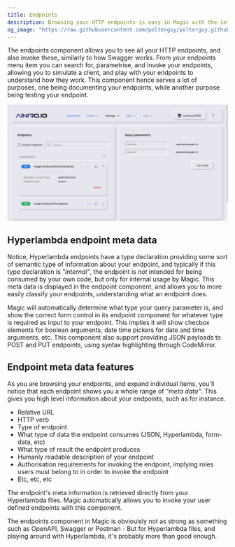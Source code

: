 ```yaml
---
title: Endpoints
description: Browsing your HTTP endpoints is easy in Magic with the integrated 'Swagger component' that comes with Magic out of the box. This component also allows you to invoke your endpoints, with any payload/arguments you wish, to see the result of your invocation immediately.
og_image: "https://raw.githubusercontent.com/polterguy/polterguy.github.io/master/images/endpoints.jpg"
---
```


The endpoints component allows you to see all your HTTP endpoints, and also invoke these, similarly
to how Swagger works. From your endpoints menu item you can search for, parametrise, and invoke
your endpoints, allowing you to simulate a client, and play with your endpoints to understand how
they work. This component hence serves a lot of purposes, one being documenting your endpoints,
while another purpose being testing your endpoint.

![Endpoints](https://raw.githubusercontent.com/polterguy/polterguy.github.io/master/images/endpoints.jpg)

## Hyperlambda endpoint meta data

Notice, Hyperlambda endpoints have a type declaration providing some sort of semantic type of information about
your endpoint, and typically if this type declaration is _"internal"_, the endpoint is _not_
intended for being consumed by your own code, but only for internal usage by Magic.
This meta data is displayed in the endpoint component, and allows you to more easily classify
your endpoints, understanding what an endpoint does.

Magic will automatically determine what type your query parameter is, and show the correct form
control in its endpoint component for whatever type is required as input to your endpoint. This implies
it will show checbox elements for boolean arguments, date time pickers for date and time arguments, etc.
This component also support providing JSON payloads to POST and PUT endpoints, using syntax highlighting
through CodeMirror.

## Endpoint meta data features

As you are browsing your endpoints, and expand individual items, you'll notice that each endpoint shows you a
whole range of _"meta data"_. This gives you high level information about your endpoints, such as for instance.

* Relative URL
* HTTP verb
* Type of endpoint
* What type of data the endpoint consumes (JSON, Hyperlambda, form-data, etc)
* What type of result the endpoint produces
* Humanly readable description of your endpoint
* Authorisation requirements for invoking the endpoint, implying roles users must belong to in order to invoke the endpoint
* Etc, etc, etc

The endpoint's meta information is retrieved directly from your Hyperlambda files. Magic automatically allows you
to invoke your user defined endpoints with this component.

The endpoints component in Magic is obviouisly not as strong as something such as OpenAPI, Swagger or Postman - But for Hyperlambda files, and playing around with Hyperlambda, it's probably more than good enough.

